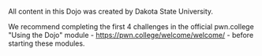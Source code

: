 All content in this Dojo was created by Dakota State University.

We recommend completing the first 4 challenges in the official pwn.college "Using the Dojo" module - https://pwn.college/welcome/welcome/ - before starting these modules.

